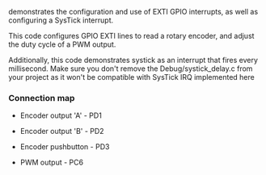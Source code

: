 demonstrates the configuration and use of EXTI GPIO interrupts, as well as configuring a SysTick interrupt.


This code configures GPIO EXTI lines to read a rotary encoder, and adjust the duty cycle of a PWM output.

Additionally, this code demonstrates systick as an interrupt that fires every millisecond. Make sure you don't remove the Debug/systick_delay.c from your project as it won't be compatible with SysTick IRQ implemented here

### Connection map
 - Encoder output 'A' - PD1
 - Encoder output 'B' - PD2
 - Encoder pushbutton - PD3

 - PWM output - PC6
